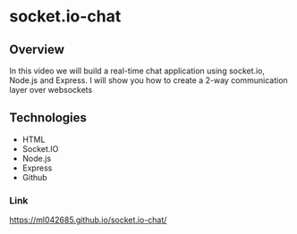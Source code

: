 # socket.io-chat

## Overview
In this video we will build a real-time chat application using socket.io, Node.js and Express. I will show you how to create a 2-way communication layer over websockets

## Technologies
* HTML
* Socket.IO
* Node.js
* Express
* Github


### Link
 https://ml042685.github.io/socket.io-chat/



